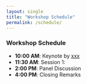 ```yaml
---
layout: single
title: "Workshop Schedule"
permalink: /schedule/
---
```


### Workshop Schedule
- **10:00 AM**: Keynote by [xxx](#)
- **11:30 AM**: Session 1: 
- **2:00 PM**: Panel Discussion
- **4:00 PM**: Closing Remarks
